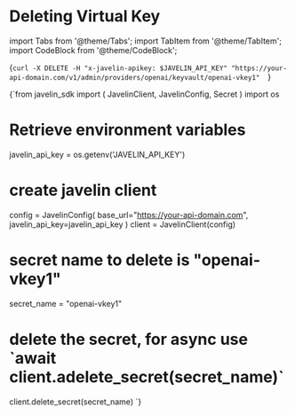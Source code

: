 # Deleting Virtual Key
import Tabs from '@theme/Tabs';
import TabItem from '@theme/TabItem';
import CodeBlock from '@theme/CodeBlock';

<Tabs>
<TabItem value="shell" label="Using the API:">

<CodeBlock
  language="python">
  {`
curl -X DELETE -H "x-javelin-apikey: $JAVELIN_API_KEY" "https://your-api-domain.com/v1/admin/providers/openai/keyvault/openai-vkey1"  
`}
</CodeBlock>

</TabItem>

<TabItem value="py" label="In Python:">

<CodeBlock
  language="python"
  title="Javelin Delete Secret Example"
  showLineNumbers>
  {`from javelin_sdk import (
    JavelinClient,
    JavelinConfig,
    Secret
)
import os
 
# Retrieve environment variables
javelin_api_key = os.getenv('JAVELIN_API_KEY')

# create javelin client
config = JavelinConfig(
    base_url="https://your-api-domain.com",
    javelin_api_key=javelin_api_key
)
client = JavelinClient(config)

# secret name to delete is "openai-vkey1"
secret_name = "openai-vkey1"

# delete the secret, for async use \`await client.adelete_secret(secret_name)\`
client.delete_secret(secret_name) 
`}
</CodeBlock>


</TabItem>

</Tabs>
